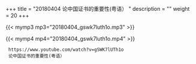 +++
title = "20180404  论中国证书的重要性(粤语） "
description = ""
weight = 20
+++

{{< mymp3 mp3="20180404_gswk7luth1o.mp3" >}}

{{< mymp4 mp4="20180404_gswk7luth1o.mp4" >}}

     https://www.youtube.com/watch?v=gSWK7lUTh1o 
     论中国证书的重要性(粤语） 
     
